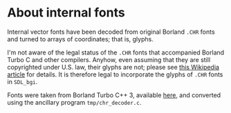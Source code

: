 <!---

  Convert this file with:

  pandoc -V urlcolor=blue fonts.md -o fonts.pdf

--->

# About internal fonts

Internal vector fonts have been decoded from original Borland `.CHR`
fonts and turned to arrays of coordinates; that is, glyphs.

I'm not aware of the legal status of the `.CHR` fonts that accompanied
Borland Turbo C and other compilers. Anyhow, even assuming that they
are still copyrighted under U.S. law, their glyphs are not; please see
[this Wikipedia article](https://en.wikipedia.org/wiki/Intellectual_property_protection_of_typefaces)
for details. It is therefore legal to incorporate the glyphs of `.CHR`
fonts in `SDL_bgi`.

Fonts were taken from Borland Turbo C++ 3, available
[here](https://archive.org/details/turboc3), and converted using the
ancillary program `tmp/chr_decoder.c`.
